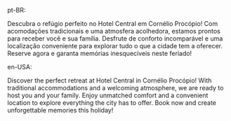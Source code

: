 pt-BR:

Descubra o refúgio perfeito no Hotel Central em Cornélio Procópio! Com acomodações tradicionais e uma atmosfera acolhedora, estamos prontos para receber você e sua família. Desfrute de conforto incomparável e uma localização conveniente para explorar tudo o que a cidade tem a oferecer. Reserve agora e garanta memórias inesquecíveis neste feriado!

en-USA:

Discover the perfect retreat at Hotel Central in Cornélio Procópio! With traditional accommodations and a welcoming atmosphere, we are ready to host you and your family. Enjoy unmatched comfort and a convenient location to explore everything the city has to offer. Book now and create unforgettable memories this holiday!
